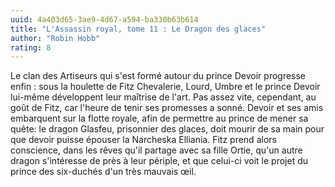 ```yaml
---
uuid: 4a403d65-3ae9-4d67-a594-ba330b63b614
title: "L'Assassin royal, tome 11 : Le Dragon des glaces"
author: "Robin Hobb"
rating: 8
---
```


Le clan des Artiseurs qui s'est formé autour du prince Devoir progresse enfin : sous la houlette de Fitz Chevalerie, Lourd, Umbre et le prince Devoir lui-même développent leur maîtrise de l'art. Pas assez vite, cependant, au goût de Fitz, car l'heure de tenir ses promesses a sonné. Devoir et ses amis embarquent sur la flotte royale, afin de permettre au prince de mener sa quête: le dragon Glasfeu, prisonnier des glaces, doit mourir de sa main pour que devoir puisse épouser la Narcheska Elliania. Fitz prend alors conscience, dans les rêves qu'il partage avec sa fille Ortie, qu'un autre dragon s'intéresse de près à leur périple, et que celui-ci voit le projet du prince des six-duchés d'un très mauvais œil.